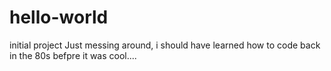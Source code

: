 # hello-world
initial project 
Just messing around, i should have learned how to code back in the 80s befpre it was cool....
